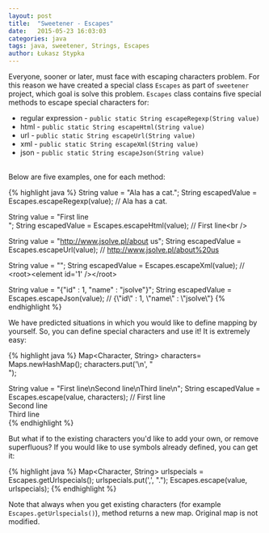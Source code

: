 ```yaml
---
layout: post
title:  "Sweetener - Escapes"
date:   2015-05-23 16:03:03
categories: java
tags: java, sweetener, Strings, Escapes
author: Łukasz Stypka
---
```

Everyone, sooner or later, must face with escaping characters problem. For this reason we have created a special class `Escapes` as part of `sweetener` project, which goal is solve this problem. `Escapes` class contains five special methods to escape special characters for: 

* regular expression - `public static String escapeRegexp(String value)`
* html - `public static String escapeHtml(String value)`
* url - `public static String escapeUrl(String value)`
* xml - `public static String escapeXml(String value)`
* json - `public static String escapeJson(String value)`

<br />
Below are five examples, one for each method:

{% highlight java %}
String value = "Ala has a cat.";
String escapedValue = Escapes.escapeRegexp(value); // Ala has a cat\.

String value = "First line<br />";
String escapedValue = Escapes.escapeHtml(value); // First line&lt;br &#047;&gt;

String value = "http://www.jsolve.pl/about us";
String escapedValue = Escapes.escapeUrl(value); // http://www.jsolve.pl/about%20us

String value = "<root><element id='1' /></root>";
String escapedValue = Escapes.escapeXml(value); // &lt;root&gt;&lt;element id=&#039;1&#039; /&gt;&lt;/root&gt;

String value = "{"id" : 1, "name" : "jsolve"}";
String escapedValue = Escapes.escapeJson(value); // {\\"id\\" : 1, \\"name\\" : \\"jsolve\\"}
{% endhighlight %}

We have predicted situations in which you would like to define mapping by yourself. So, you can define special characters and use it! It is extremely easy:

{% highlight java %}
Map<Character, String> characters= Maps.newHashMap();
characters.put('\n', "<br />");

String value = "First line\nSecond line\nThird line\n";
String escapedValue = Escapes.escape(value, characters); // First line<br />Second line<br />Third line<br />
{% endhighlight %}

But what if to the existing characters you'd like to add your own, or remove superfluous? If you would like to use symbols already defined, you can get it:

{% highlight java %}
Map<Character, String> urlspecials = Escapes.getUrlspecials();
urlspecials.put(',', ".");
Escapes.escape(value, urlspecials);
{% endhighlight %}

Note that always when you get existing characters (for example `Escapes.getUrlspecials()`), method returns a new map. Original map is not modified.